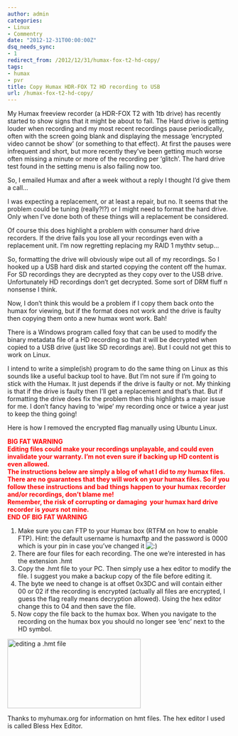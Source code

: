 ```yaml
---
author: admin
categories:
- Linux
- Commentry
date: "2012-12-31T00:00:00Z"
dsq_needs_sync:
- 1
redirect_from: /2012/12/31/humax-fox-t2-hd-copy/
tags:
- humax
- pvr
title: Copy Humax HDR-FOX T2 HD recording to USB
url: /humax-fox-t2-hd-copy/
---
```

My Humax freeview recorder (a HDR-FOX T2 with 1tb drive) has recently started to show signs that it might be about to fail. The Hard drive is getting louder when recording and my most recent recordings pause periodically, often with the screen going blank and displaying the message &#8216;encrypted video cannot be show&#8217; (or something to that effect). At first the pauses were infrequent and short, but more recently they&#8217;ve been getting much worse often missing a minute or more of the recording per &#8216;glitch&#8217;. The hard drive test found in the setting menu is also failing now too.<!--more-->

So, I emailed Humax and after a week without a reply I thought I&#8217;d give them a call&#8230;

I was expecting a replacement, or at least a repair, but no. It seems that the problem could be tuning (really?!?) or I might need to format the hard drive. Only when I&#8217;ve done both of these things will a replacement be considered.

Of course this does highlight a problem with consumer hard drive recorders. If the drive fails you lose all your recordings even with a replacement unit. I&#8217;m now regretting replacing my RAID 1 mythtv setup&#8230;

So, formatting the drive will obviously wipe out all of my recordings. So I hooked up a USB hard disk and started copying the content off the humax. For SD recordings they are decrypted as they copy over to the USB drive. Unfortunately HD recordings don&#8217;t get decrypted. Some sort of DRM fluff n nonsense I think.

Now, I don&#8217;t think this would be a problem if I copy them back onto the humax for viewing, but if the format does not work and the drive is faulty then copying them onto a new humax wont work. Bah!

There is a Windows program called foxy that can be used to modify the binary metadata file of a HD recording so that it will be decrypted when copied to a USB drive (just like SD recordings are). But I could not get this to work on Linux.

I intend to write a simple(ish) program to do the same thing on Linux as this sounds like a useful backup tool to have. But I&#8217;m not sure if I&#8217;m going to stick with the Humax. It just depends if the drive is faulty or not. My thinking is that if the drive is faulty then I&#8217;ll get a replacement and that&#8217;s that. But if formatting the drive does fix the problem then this highlights a major issue for me. I don&#8217;t fancy having to &#8216;wipe&#8217; my recording once or twice a year just to keep the thing going!

Here is how I removed the encrypted flag manually using Ubuntu Linux.

<span style="color: #ff0000;"><strong>BIG FAT WARNING<br /> Editing files could make your </strong><strong>recordings unplayable, and could even invalidate your warranty. I&#8217;m not even sure if backing up HD content is even allowed.<br /> The instructions below are simply a blog of what I did to <em>my</em> humax files. There are no guarantees that they will work on <em>your</em> humax files. So if you follow these instructions and bad things happen to your humax recorder and/or recordings, don&#8217;t blame me!<br /> Remember, the risk of corrupting or damaging  your humax hard drive recorder is <em>yours</em> not mine.<br /> END OF BIG FAT WARNING</strong></span>

1.  Make sure you can FTP to your Humax box (RTFM on how to enable FTP). Hint: the default username is humaxftp and the password is 0000 which is your pin in case you&#8217;ve changed it <img src="http://www.kevssite.com/wp-includes/images/smilies/icon_smile.gif" alt=":)" class="wp-smiley" /> 
2.  There are four files for each recording. The one we&#8217;re interested in has the extension .hmt
3.  Copy the .hmt file to your PC. Then simply use a hex editor to modify the file. I suggest you make a backup copy of the file before editing it.
4.  The byte we need to change is at offset 0x3DC and will contain either 00 or 02 if the recording is encrypted (actually all files are encrypted, I guess the flag really means decryption allowed). Using the hex editor change this to 04 and then save the file.
5.  Now copy the file back to the humax box. When you navigate to the recording on the humax box you should no longer see &#8216;enc&#8217; next to the HD symbol.

<a href="http://www.linuxinstead.com/blog/2012/12/31/humax-fox-t2-hd-copy/screenshot-from-2012-12-31-203511/" rel="attachment wp-att-516"><img class="alignnone size-medium wp-image-516" title="Bliss hex editor" src="http://www.linuxinstead.com/blog/wp-content/uploads/2012/12/Screenshot-from-2012-12-31-203511-300x156.png" alt="editing a .hmt file" width="300" height="156" /></a>

Thanks to myhumax.org for information on hmt files. The hex editor I used is called Bless Hex Editor.